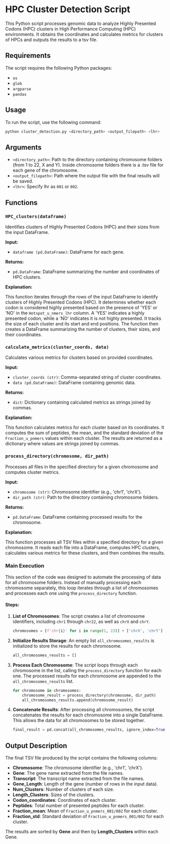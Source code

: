 # HPC Cluster Detection Script

This Python script processes genomic data to analyze Highly Presented Codons (HPC) clusters in High Performance Computing (HPC) environments. It obtains the coordinates and calculates metrics for clusters of HPCs and outputs the results to a tsv file.

## Requirements

The script requires the following Python packages:

- `os`
- `glob`
- `argparse`
- `pandas`

## Usage

To run the script, use the following command:

```bash
python cluster_detection.py <directory_path> <output_filepath> <lhr>
```
## Arguments

- `<directory_path>`: Path to the directory containing chromosome folders (from 1 to 22, X and Y). Inside chromosome folders there is a .tsv file for each gene of the chromosome.
- `<output_filepath>`: Path where the output file with the final results will be saved.
- `<lhr>`: Specify lhr as `001` or `002`.

## Functions

### `HPC_clusters(dataframe)`

Identifies clusters of Highly Presented Codons (HPC) and their sizes from the input DataFrame.

**Input:**

- `dataframe (pd.DataFrame)`: DataFrame for each gene.

**Returns:**

- `pd.DataFrame`: DataFrame summarizing the number and coordinates of HPC clusters.

**Explanation:**

This function iterates through the rows of the input DataFrame to identify clusters of Highly Presented Codons (HPC). It determines whether each codon is considered highly presented based on the presence of 'YES' or 'NO' in the `Hotspot_u_nmers_lhr` column. A 'YES' indicates a highly presented codon, while a 'NO' indicates it is not highly presented. It tracks the size of each cluster and its start and end positions. The function then creates a DataFrame summarizing the number of clusters, their sizes, and their coordinates.

### `calculate_metrics(cluster_coords, data)`

Calculates various metrics for clusters based on provided coordinates.

**Input:**

- `cluster_coords (str)`: Comma-separated string of cluster coordinates.
- `data (pd.DataFrame)`: DataFrame containing genomic data.

**Returns:**

- `dict`: Dictionary containing calculated metrics as strings joined by commas.

**Explanation:**

This function calculates metrics for each cluster based on its coordinates. It computes the sum of peptides, the mean, and the standard deviation of the `Fraction_u_pnmers` values within each cluster. The results are returned as a dictionary where values are strings joined by commas.

### `process_directory(chromosome, dir_path)`

Processes all files in the specified directory for a given chromosome and computes cluster metrics.

**Input:**

- `chromosome (str)`: Chromosome identifier (e.g., 'chr1', 'chrX').
- `dir_path (str)`: Path to the directory containing chromosome folders.

**Returns:**

- `pd.DataFrame`: DataFrame containing processed results for the chromosome.

**Explanation:**

This function processes all TSV files within a specified directory for a given chromosome. It reads each file into a DataFrame, computes HPC clusters, calculates various metrics for these clusters, and then combines the results.

### Main Execution

This section of the code was designed to automate the processing of data for all chromosome folders. Instead of manually processing each chromosome separately, this loop iterates through a list of chromosomes and processes each one using the `process_directory` function.

#### Steps:

1. **List of Chromosomes**: The script creates a list of chromosome identifiers, including `chr1` through `chr22`, as well as `chrX` and `chrY`.

    ```python
    chromosomes = [f'chr{i}' for i in range(1, 23)] + ['chrX', 'chrY']
    ```

2. **Initialize Results Storage**: An empty list `all_chromosomes_results` is initialized to store the results for each chromosome.

    ```python
    all_chromosomes_results = []
    ```

3. **Process Each Chromosome**: The script loops through each chromosome in the list, calling the `process_directory` function for each one. The processed results for each chromosome are appended to the `all_chromosomes_results` list.

    ```python
    for chromosome in chromosomes:
        chromosome_result = process_directory(chromosome, dir_path)
        all_chromosomes_results.append(chromosome_result)
    ```

4. **Concatenate Results**: After processing all chromosomes, the script concatenates the results for each chromosome into a single DataFrame. This allows the data for all chromosomes to be stored together.

    ```python
    final_result = pd.concat(all_chromosomes_results, ignore_index=True)
    ```

## Output Description

The final TSV file produced by the script contains the following columns:

- **Chromosome**: The chromosome identifier (e.g., 'chr1', 'chrX').
- **Gene**: The gene name extracted from the file names.
- **Transcript**: The transcript name extracted from the file names.
- **Gene_Length**: Length of the gene (number of rows in the input data).
- **Num_Clusters**: Number of clusters of each size.
- **Length_Clusters**: Sizes of the clusters.
- **Codon_coordinates**: Coordinates of each cluster.
- **Peptides**: Total number of presented peptides for each cluster.
- **Fraction_mean**: Mean of `Fraction_u_pnmers_001/002` for each cluster.
- **Fraction_std**: Standard deviation of `Fraction_u_pnmers_001/002` for each cluster.

The results are sorted by **Gene** and then by **Length_Clusters** within each Gene.
